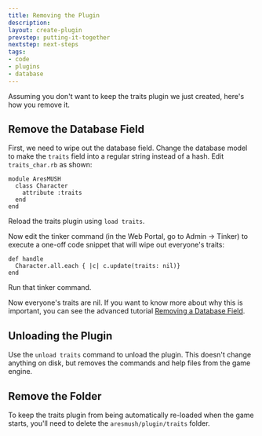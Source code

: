 ```yaml
---
title: Removing the Plugin
description:
layout: create-plugin
prevstep: putting-it-together
nextstep: next-steps
tags: 
- code
- plugins
- database
---
```


Assuming you don't want to keep the traits plugin we just created, here's how you remove it.

## Remove the Database Field

First, we need to wipe out the database field.  Change the database model to make the `traits` field into a regular string instead of a hash.   Edit `traits_char.rb` as shown:

    module AresMUSH
      class Character
        attribute :traits
      end
    end

Reload the traits plugin using `load traits`.  

Now edit the tinker command (in the Web Portal, go to Admin -> Tinker) to execute a one-off code snippet that will wipe out everyone's traits:

    def handle
      Character.all.each { |c| c.update(traits: nil)}
    end

Run that tinker command.

Now everyone's traits are nil.  If you want to know more about why this is important, you can see the advanced tutorial [Removing a Database Field](/tutorials/code/remove-field).

## Unloading the Plugin

Use the `unload traits` command to unload the plugin.  This doesn't change anything on disk, but removes the commands and help files from the game engine.

## Remove the Folder

To keep the traits plugin from being automatically re-loaded when the game starts, you'll need to delete the `aresmush/plugin/traits` folder.


